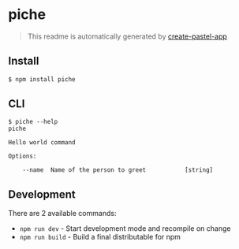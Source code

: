 # piche

> This readme is automatically generated by [create-pastel-app](https://github.com/vadimdemedes/create-pastel-app)


## Install

```bash
$ npm install piche
```


## CLI

```
$ piche --help
piche

Hello world command

Options:

	--name  Name of the person to greet           [string]
```


## Development

There are 2 available commands:

- `npm run dev` - Start development mode and recompile on change
- `npm run build` - Build a final distributable for npm
